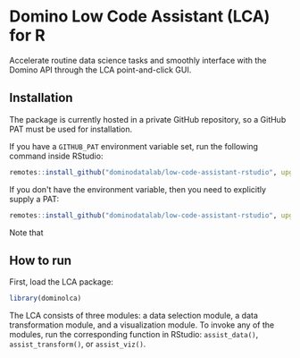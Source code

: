 # Domino Low Code Assistant (LCA) for R

Accelerate routine data science tasks and smoothly interface with the Domino API through the LCA point-and-click GUI.

## Installation

The package is currently hosted in a private GitHub repository, so a GitHub PAT must be used for installation.

If you have a `GITHUB_PAT` environment variable set, run the following command inside RStudio:

```r
remotes::install_github("dominodatalab/low-code-assistant-rstudio", upgrade = "never")
```

If you don't have the environment variable, then you need to explicitly supply a PAT:

```r
remotes::install_github("dominodatalab/low-code-assistant-rstudio", upgrade = "never", auth_token = "YOUR_GITHUB_PAT")
```

Note that 

## How to run

First, load the LCA package:

```r
library(dominolca)
```

The LCA consists of three modules: a data selection module, a data transformation module, and a visualization module. To invoke any of the modules, run the corresponding function in RStudio: `assist_data()`, `assist_transform()`, or `assist_viz()`.

